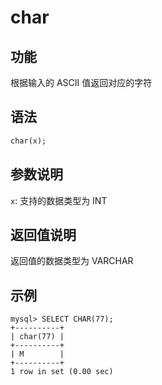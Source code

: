 # char

## 功能

根据输入的 ASCII 值返回对应的字符

## 语法

```Haskell
char(x);
```

## 参数说明

`x`: 支持的数据类型为 INT

## 返回值说明

返回值的数据类型为 VARCHAR

## 示例

```Plain Text
mysql> SELECT CHAR(77);
+----------+
| char(77) |
+----------+
| M        |
+----------+
1 row in set (0.00 sec)
```
